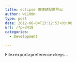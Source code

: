 ```yaml
---
title: eclipse 快捷键配置导出
author: w1100n
type: post
date: 2012-06-04T13:12:53+00:00
url: /?p=3418
categories:
  - Development

---
```

File>export>preference>keys...